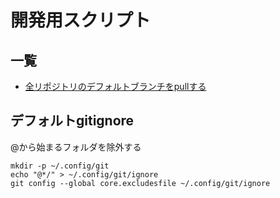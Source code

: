 # 開発用スクリプト


## 一覧
- [全リポジトリのデフォルトブランチをpullする](develop_script/pull_default_branch_all_repos.zsh)

## デフォルトgitignore
@から始まるフォルダを除外する

```
mkdir -p ~/.config/git
echo "@*/" > ~/.config/git/ignore
git config --global core.excludesfile ~/.config/git/ignore
```
